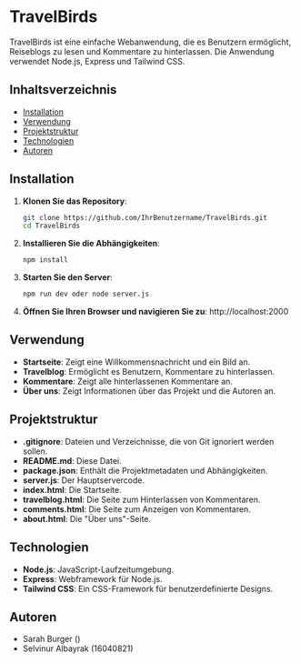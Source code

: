 # TravelBirds

TravelBirds ist eine einfache Webanwendung, die es Benutzern ermöglicht, Reiseblogs zu lesen und Kommentare zu hinterlassen. Die Anwendung verwendet Node.js, Express und Tailwind CSS.

## Inhaltsverzeichnis

- [Installation](#installation)
- [Verwendung](#verwendung)
- [Projektstruktur](#projektstruktur)
- [Technologien](#technologien)
- [Autoren](#autoren)

## Installation

1. **Klonen Sie das Repository**:
   ```sh
   git clone https://github.com/IhrBenutzername/TravelBirds.git
   cd TravelBirds
2. **Installieren Sie die Abhängigkeiten**:
    ```sh
    npm install
3. **Starten Sie den Server**:
    ```sh   
    npm run dev oder node server.js
4. **Öffnen Sie Ihren Browser und navigieren Sie zu**:
    http://localhost:2000

## Verwendung
- **Startseite**: Zeigt eine Willkommensnachricht und ein Bild an.
- **Travelblog**: Ermöglicht es Benutzern, Kommentare zu hinterlassen.
- **Kommentare**: Zeigt alle hinterlassenen Kommentare an.
- **Über uns**: Zeigt Informationen über das Projekt und die Autoren an.

## Projektstruktur
- **.gitignore**: Dateien und Verzeichnisse, die von Git ignoriert werden sollen.
- **README.md**: Diese Datei.
- **package.json**: Enthält die Projektmetadaten und Abhängigkeiten.
- **server.js**: Der Hauptservercode.
- **index.html**: Die Startseite.
- **travelblog.html**: Die Seite zum Hinterlassen von Kommentaren.
- **comments.html**: Die Seite zum Anzeigen von Kommentaren.
- **about.html**: Die "Über uns"-Seite.

## Technologien
- **Node.js**: JavaScript-Laufzeitumgebung.
- **Express**: Webframework für Node.js.
- **Tailwind CSS**: Ein CSS-Framework für benutzerdefinierte Designs.

## Autoren
- Sarah Burger ()
- Selvinur Albayrak (16040821)
